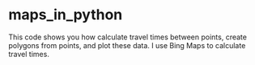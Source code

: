 # maps_in_python
This code shows you how calculate travel times between points, create polygons from points, and plot these data. I use Bing Maps to calculate travel times. 


